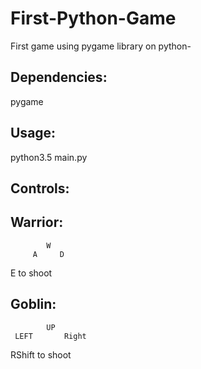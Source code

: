 # First-Python-Game
First game using pygame library on python-

Dependencies:
-------------

pygame


Usage:
-------

python3.5 main.py

Controls:
---------

Warrior: 
---------
    
            W 
         A     D
 
 E to shoot
 
 
 Goblin:
 --------
 
            UP   
     LEFT       Right
 
 RShift to shoot

